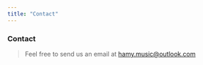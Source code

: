 ```yaml
---
title: "Contact"
---
```


### Contact 

> Feel free to send us an email at hamy.music@outlook.com

 <!--[hamy.music@outlook.com](mailto:hamy.music@outlook.com)
 
 {{< contact >}}
 --->